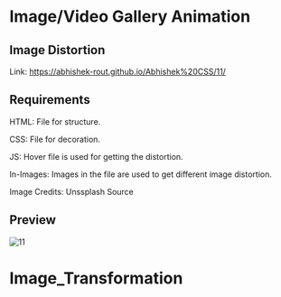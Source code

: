 # Image/Video Gallery Animation

## Image Distortion

  Link: https://abhishek-rout.github.io/Abhishek%20CSS/11/
  
## Requirements

  HTML: File for structure.
  
  CSS: File for decoration.
  
  JS: Hover file is used for getting the distortion.
  
  In-Images: Images in the file are used to get different image distortion.
  
  Image Credits: Unssplash Source

## Preview


![11](https://user-images.githubusercontent.com/64718836/92392390-d6f58300-f13b-11ea-9d77-1bb77ef8582b.PNG)
# Image_Transformation
